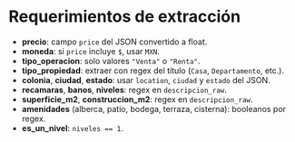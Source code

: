 # Requerimientos de extracción

- **precio**: campo `price` del JSON convertido a float.
- **moneda**: si `price` incluye `$`, usar `MXN`.
- **tipo_operacion**: solo valores `"Venta"` o `"Renta"`.
- **tipo_propiedad**: extraer con regex del título (`Casa`, `Departamento`, etc.).
- **colonia**, **ciudad**, **estado**: usar `location`, `ciudad` y `estado` del JSON.
- **recamaras**, **banos**, **niveles**: regex en `descripcion_raw`.
- **superficie_m2**, **construccion_m2**: regex en `descripcion_raw`.
- **amenidades** (alberca, patio, bodega, terraza, cisterna): booleanos por regex.
- **es_un_nivel**: `niveles == 1`.
